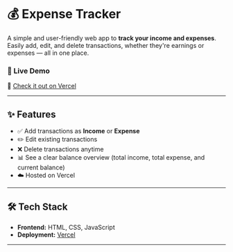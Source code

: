 # 💰 Expense Tracker

A simple and user-friendly web app to **track your income and expenses**. Easily add, edit, and delete transactions, whether they're earnings or expenses — all in one place.

### 🚀 Live Demo  
🔗 [Check it out on Vercel]([https://your-vercel-link.vercel.app](https://expense-tracker-chi-ashen-10.vercel.app/))

---

## ✨ Features

- ✅ Add transactions as **Income** or **Expense**
- ✏️ Edit existing transactions
- ❌ Delete transactions anytime
- 📊 See a clear balance overview (total income, total expense, and current balance)
- ☁️ Hosted on Vercel

---

## 🛠️ Tech Stack

- **Frontend:** HTML, CSS, JavaScript
- **Deployment:** [Vercel]([https://vercel.com](https://expense-tracker-chi-ashen-10.vercel.app/))

---


